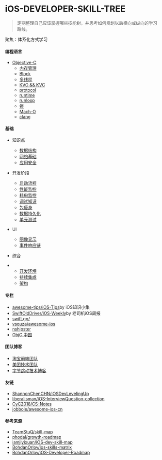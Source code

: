 # iOS-DEVELOPER-SKILL-TREE
> 定期整理自己应该掌握哪些技能树，并思考如何规划以后横向或纵向的学习路线。

聚焦：体系化方式学习

#### 编程语言
- [Objective-C](https://developer.apple.com/library/archive/documentation/General/Conceptual/DevPedia-CocoaCore/ObjectiveC.html)
  - [内存管理](memory-management.md)
  - [Block](block.md)
  - [多线程](multithreading.md)
  - [KVO && KVC](kvc-kvo.md)
  - [protocol](protocol.md)
  - [runtime](runtime.md)
  - [runloop](runloop.md)
  - [锁](lock.md)
  - [Mach-O](mach-o.md)
  - [clang](Clang.md)

#### 基础
- 知识点
  - [数据结构](data-structure.md)
  - [网络基础](network.md)
  - [应用安全](app-security.md)

- 开发阶段
  - [启动流程](start.md)
  - [性能监控](performance-monitor.md)
  - [耗电监控](battery-monitor.md)
  - [调试知识](debug.md)
  - [包瘦身](package-slimming.md)
  - [数据持久化](cache.md)
  - [单元测试](unit-test.md)

- UI
  - [图像显示](graphic-display.md)
  - [事件响应链](dispatch-touchevent-theory.md)

- 综合
- - [开发环境](dev-env.md)
  - [持续集成](Continuous-integration.md)
  - [架构]()

#### 专栏
- [awesome-tips/iOS-Tips](https://github.com/awesome-tips/iOS-Tips)by iOS知识小集
- [SwiftOldDriver/iOS-Weekly](https://github.com/SwiftOldDriver/iOS-Weekly)by 老司机iOS周报
- [swift.gg/](https://swift.gg/)
- [vsouza/awesome-ios](https://github.com/vsouza/awesome-ios)
- [nshipster](https://nshipster.cn/)
- [ObjC 中国](https://objccn.io/)

#### 团队博客
- [淘宝前端团队](http://taobaofed.org/)
- [美团技术团队](https://tech.meituan.com/)
- [字节跳动技术博客](https://techblog.toutiao.com/)

#### 友链
- [ShannonChenCHN/iOSDevLevelingUp](https://github.com/ShannonChenCHN/iOSDevLevelingUp)
- [liberalisman/iOS-InterviewQuestion-collection](https://github.com/liberalisman/iOS-InterviewQuestion-collection)
- [CyC2018/CS-Notes](https://github.com/CyC2018/CS-Notes)
- [jobbole/awesome-ios-cn](https://github.com/jobbole/awesome-ios-cn)

#### 参考来源
- [TeamStuQ/skill-map](https://github.com/TeamStuQ/skill-map)
- [phodal/growth-roadmap](https://github.com/phodal/growth-roadmap)
- [iamjiyixuan/iOS-dev-skill-map](https://github.com/iamjiyixuan/iOS-dev-skill-map)
- [BohdanOrlov/ios-skills-matrix](https://github.com/BohdanOrlov/ios-skills-matrix)
- [BohdanOrlov/iOS-Developer-Roadmap](https://github.com/BohdanOrlov/iOS-Developer-Roadmap)

